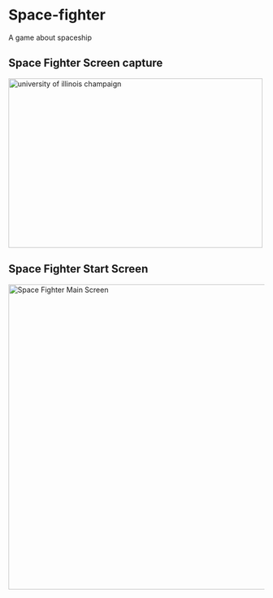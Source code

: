 # Space-fighter
A game about spaceship
<!DOCTYPE html>
<htmel>
<body>

<h2>Space Fighter Screen capture</h2>
<img src="aces-library.jpg" alt="university of illinois champaign" width="500" height="333">

<h2>Space Fighter Start Screen</h2>
<img scr="Space Fighter Screen Capture.png" alt="Space Fighter Main Screen" width="800" height="600">

</body>
</htmel>
